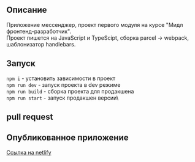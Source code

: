## Описание
Приложение мессенджер, проект первого модуля на курсе "Мидл фронтенд-разработчик".\
Проект пишется на JavaScript и TypeScipt, сборка parcel -> webpack, шаблонизатор handlebars.

## Запуск
`npm i` - установить зависимости в проект\
`npm run dev` - запуск проекта в dev режиме\
`npm run build` - сборка проекта для продакшена\
`npm run start` - запуск продакшен версии\

## pull request

## Опубликованное приложение
[Ссылка на netlify](https://famous-queijadas-5c87ae.netlify.app/)